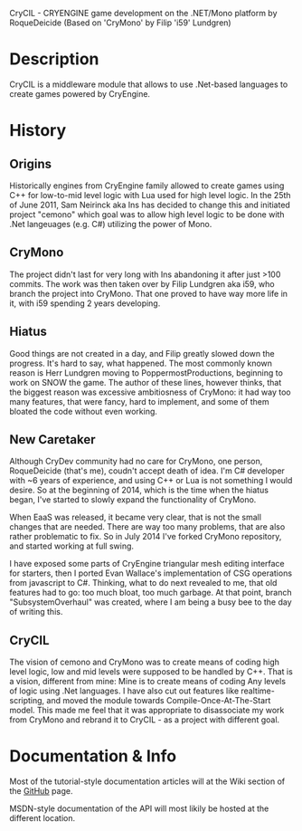 CryCIL - CRYENGINE game development on the .NET/Mono platform
	by RoqueDeicide (Based on 'CryMono' by Filip 'i59' Lundgren)

# Description
CryCIL is a middleware module that allows to use .Net-based languages to create games powered by CryEngine.
# History
## Origins
Historically engines from CryEngine family allowed to create games using C++ for low-to-mid level logic with Lua used for high level logic. In the 25th of June 2011, Sam Neirinck aka Ins has decided to change this and initiated project "cemono" which goal was to allow high level logic to be done with .Net langeuages (e.g. C#) utilizing the power of Mono.
## CryMono
The project didn't last for very long with Ins abandoning it after just &gt;100 commits. The work was then taken over by Filip Lundgren aka i59, who branch the project into CryMono. That one proved to have way more life in it, with i59 spending 2 years developing.
## Hiatus
Good things are not created in a day, and Filip greatly slowed down the progress. It's hard to say, what happened. The most commonly known reason is Herr Lundgren moving to PoppermostProductions, beginning to work on SNOW the game. The author of these lines, however thinks, that the biggest reason was excessive ambitiosness of CryMono: it had way too many features, that were fancy, hard to implement, and some of them bloated the code without even working.
## New Caretaker
Although CryDev community had no care for CryMono, one person, RoqueDeicide (that's me), coudn't accept death of idea. I'm C# developer with ~6 years of experience, and using C++ or Lua is not something I would desire. So at the beginning of 2014, which is the time when the hiatus began, I've started to slowly expand the functionality of CryMono.

When EaaS was released, it became very clear, that is not the small changes that are needed. There are way too many problems, that are also rather problematic to fix. So in July 2014 I've forked CryMono repository, and started working at full swing.

I have exposed some parts of CryEngine triangular mesh editing interface for starters, then I ported Evan Wallace's implementation of CSG operations from javascript to C#. Thinking, what to do next revealed to me, that old features had to go: too much bloat, too much garbage. At that point, branch "SubsystemOverhaul" was created, where I am being a busy bee to the day of writing this.
## CryCIL
The vision of cemono and CryMono was to create means of coding high level logic, low and mid levels were supposed to be handled by C++. That is a vision, different from mine: Mine is to create means of coding Any levels of logic using .Net languages. I have also cut out features like realtime-scripting, and moved the module towards Compile-Once-At-The-Start model. This made me feel that it was appropriate to disassociate my work from CryMono and rebrand it to CryCIL - as a project with different goal.
# Documentation & Info
Most of the tutorial-style documentation articles will at the Wiki section of the <a href="https://github.com/RoqueDeicide/CryCIL/">GitHub</a> page.

MSDN-style documentation of the API will most likily be hosted at the different location.
